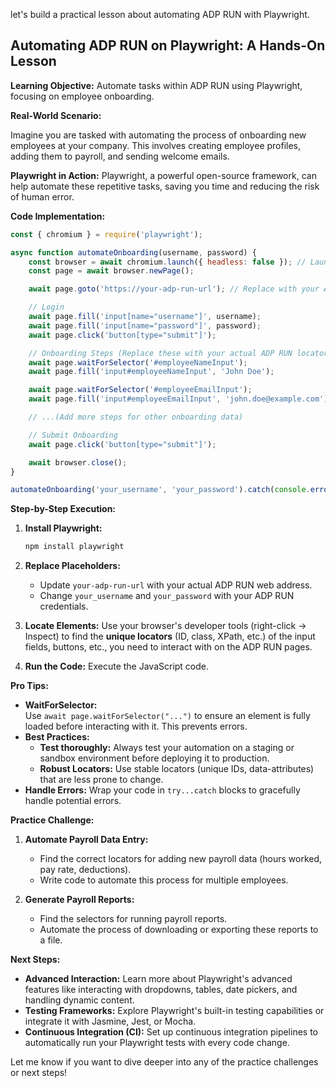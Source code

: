  let's build a practical lesson about automating ADP RUN with Playwright.

##  Automating ADP RUN on Playwright: A Hands-On Lesson 

**Learning Objective:** Automate tasks within ADP RUN using Playwright, focusing on employee onboarding.


**Real-World Scenario:** 

Imagine you are tasked with automating the process of onboarding new employees at your company. This involves creating employee profiles, adding them to payroll, and sending welcome emails.

**Playwright in Action:** Playwright, a powerful open-source framework, can help automate these repetitive tasks, saving you time and reducing the risk of human error.  

**Code Implementation:**

```javascript
const { chromium } = require('playwright');

async function automateOnboarding(username, password) {
    const browser = await chromium.launch({ headless: false }); // Launch browser (uncomment for visual debugging)
    const page = await browser.newPage();

    await page.goto('https://your-adp-run-url'); // Replace with your ADP RUN URL

    // Login
    await page.fill('input[name="username"]', username);
    await page.fill('input[name="password"]', password);
    await page.click('button[type="submit"]');

    // Onboarding Steps (Replace these with your actual ADP RUN locators)
    await page.waitForSelector('#employeeNameInput'); 
    await page.fill('input#employeeNameInput', 'John Doe');

    await page.waitForSelector('#employeeEmailInput');
    await page.fill('input#employeeEmailInput', 'john.doe@example.com');

    // ...(Add more steps for other onboarding data)

    // Submit Onboarding
    await page.click('button[type="submit"]');

    await browser.close(); 
}

automateOnboarding('your_username', 'your_password').catch(console.error); 
```

**Step-by-Step Execution:**

1. **Install Playwright:** 
   ```bash
   npm install playwright
   ```

2. **Replace Placeholders:**
   * Update `your-adp-run-url` with your actual ADP RUN web address.
   *  Change `your_username` and `your_password`  with your ADP RUN credentials.

3.  **Locate Elements:**  Use your browser's developer tools (right-click -> Inspect) to find the **unique locators** (ID, class, XPath, etc.) of the input fields, buttons, etc., you need to interact with on the ADP RUN pages.

4.  **Run the Code:** Execute the JavaScript code.

**Pro Tips:**

* **WaitForSelector:**  
    Use `await page.waitForSelector("...")` to ensure an element is fully loaded before interacting with it. This prevents errors.
* **Best Practices:**
    * **Test thoroughly:** Always test your automation on a staging or sandbox environment before deploying it to production.
    * **Robust Locators:**  Use stable locators (unique IDs, data-attributes) that are less prone to change.
* **Handle Errors:**  Wrap your code in `try...catch` blocks to gracefully handle potential errors.

**Practice Challenge:**

1. **Automate Payroll Data Entry:** 
   - Find the correct locators for adding new payroll data (hours worked, pay rate, deductions).
    - Write code to automate this process for multiple employees.

2. **Generate Payroll Reports:**

   - Find the selectors for running payroll reports. 
   -  Automate the process of downloading or exporting these reports to a file.

**Next Steps:**

* **Advanced Interaction:** Learn more about Playwright's advanced features like interacting with dropdowns, tables, date pickers, and handling dynamic content.
* **Testing Frameworks:** Explore Playwright's built-in testing capabilities or integrate it with Jasmine, Jest, or Mocha.
* **Continuous Integration (CI):**  Set up continuous integration pipelines to automatically run your Playwright tests with every code change.



Let me know if you want to dive deeper into any of the practice challenges or next steps!